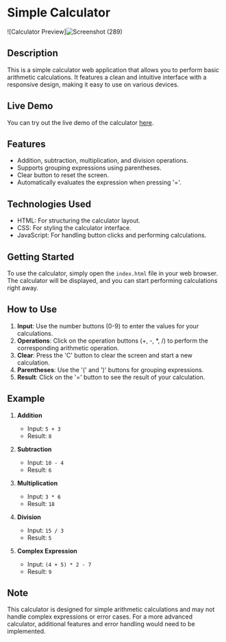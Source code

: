 # Simple Calculator

![Calculator Preview]![Screenshot (289)](https://github.com/DnyaneshwariWalde/Simple-Calculator/assets/120588435/afc588f7-ccaf-47ca-8516-2f38e4ac59df)


## Description

This is a simple calculator web application that allows you to perform basic arithmetic calculations. It features a clean and intuitive interface with a responsive design, making it easy to use on various devices.

## Live Demo

You can try out the live demo of the calculator [here](https://dnyaneshwariwalde.github.io/Simple-Calculator/).

## Features

- Addition, subtraction, multiplication, and division operations.
- Supports grouping expressions using parentheses.
- Clear button to reset the screen.
- Automatically evaluates the expression when pressing '='.

## Technologies Used

- HTML: For structuring the calculator layout.
- CSS: For styling the calculator interface.
- JavaScript: For handling button clicks and performing calculations.

## Getting Started

To use the calculator, simply open the `index.html` file in your web browser. The calculator will be displayed, and you can start performing calculations right away.

## How to Use

1. **Input**: Use the number buttons (0-9) to enter the values for your calculations.
2. **Operations**: Click on the operation buttons (+, -, *, /) to perform the corresponding arithmetic operation.
3. **Clear**: Press the 'C' button to clear the screen and start a new calculation.
4. **Parentheses**: Use the '(' and ')' buttons for grouping expressions.
5. **Result**: Click on the '=' button to see the result of your calculation.

## Example

1. **Addition**
   - Input: `5 + 3`
   - Result: `8`

2. **Subtraction**
   - Input: `10 - 4`
   - Result: `6`

3. **Multiplication**
   - Input: `3 * 6`
   - Result: `18`

4. **Division**
   - Input: `15 / 3`
   - Result: `5`

5. **Complex Expression**
   - Input: `(4 + 5) * 2 - 7`
   - Result: `9`

## Note

This calculator is designed for simple arithmetic calculations and may not handle complex expressions or error cases. For a more advanced calculator, additional features and error handling would need to be implemented.

